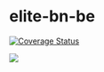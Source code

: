 # elite-bn-be

[![Coverage Status](https://coveralls.io/repos/github/atlp-rwanda/elite-bn-be/badge.svg?branch=dev)](https://coveralls.io/github/atlp-rwanda/elite-bn-be?branch=dev)

[![](https://img.shields.io/badge/Protected_by-Hound-a873d1.svg)](https://houndci.com)
